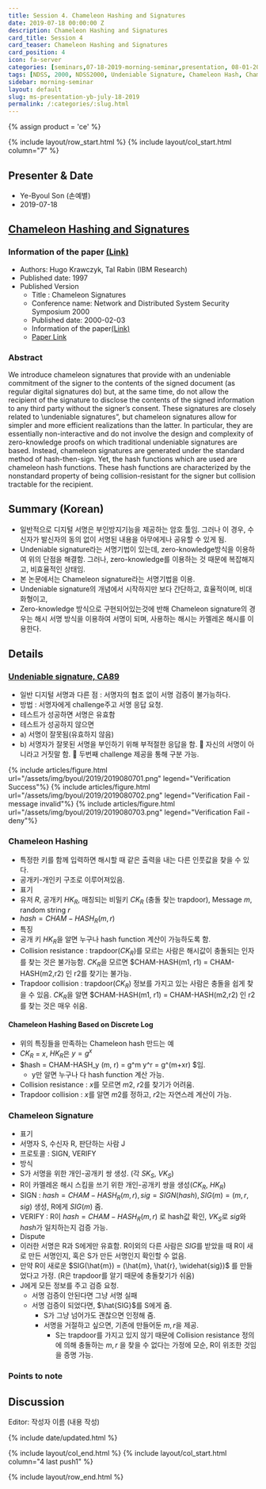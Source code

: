 ```yaml
---
title: Session 4. Chameleon Hashing and Signatures
date: 2019-07-18 00:00:00 Z
description: Chameleon Hashing and Signatures
card_title: Session 4
card_teaser: Chameleon Hashing and Signatures
card_position: 4
icon: fa-server
categories: [seminars,07-18-2019-morning-seminar,presentation, 08-01-2019-morning-seminar]
tags: [NDSS, 2000, NDSS2000, Undeniable Signature, Chameleon Hash, Chameleon Signature]
sidebar: morning-seminar
layout: default
slug: ms-presentation-yb-july-18-2019
permalink: /:categories/:slug.html
---
```


{% assign product = 'ce' %}

{% include layout/row_start.html %}
{% include layout/col_start.html column="7" %}

## Presenter & Date
+ Ye-Byoul Son (손예별)
+ 2019-07-18

## [Chameleon Hashing and Signatures](https://inhaucs.github.io/seminars/07-18-2019-morning-seminar/presentation/ms-presentation-yb-july-18-2019.html)

### Information of the paper [(Link)](https://pdfs.semanticscholar.org/1c29/4428c76ba7d1d0bb5e1d1bc931138c092453.pdf)
+ Authors: Hugo Krawczyk, Tal Rabin (IBM Research) 
+ Published date: 1997
+ Published Version
  + Title : Chameleon Signatures
  + Conference name: Network and Distributed System Security Symposium 2000
  + Published date: 2000-02-03
  + Information of the paper[(Link)](https://www.ndss-symposium.org/ndss2000/chameleon-signatures/)
  + [Paper Link](https://www.ndss-symposium.org/wp-content/uploads/2017/09/Chameleon-Signatures-paper-Hugo-Krawczyk.pdf)
  

### Abstract
We introduce chameleon signatures that provide with an undeniable commitment of the signer to the contents of the signed document (as regular digital signatures do) but, at the same time, do not allow the recipient of the signature to disclose the contents of the signed information to any third party without the signer’s consent. These signatures are closely related to \undeniable signatures”, but chameleon signatures allow for simpler and more efficient realizations than the latter. In particular, they are essentially non-interactive and do not involve the design and complexity of zero-knowledge proofs on which traditional undeniable signatures are based. Instead, chameleon signatures are generated under the standard method of hash-then-sign. Yet, the hash functions which are used are chameleon hash functions. These hash functions are characterized by the nonstandard property of being collision-resistant for the signer but collision tractable for the recipient.

 
## Summary (Korean)
+ 일반적으로 디지털 서명은 부인방지기능을 제공하는 암호 툴임. 그러나 이 경우, 수신자가 발신자의 동의 없이 서명된 내용을 아무에게나 공유할 수 있게 됨.
+ Undeniable signature라는 서명기법이 있는데, zero-knowledge방식을 이용하여 위의 단점을 해결함. 그러나, zero-knowledge를 이용하는 것 때문에 복잡해지고, 비효율적인 상태임.
+ 본 논문에서는 Chameleon signature라는 서명기법을 이용.
+ Undeniable signature의 개념에서 시작하지만 보다 간단하고, 효율적이며, 비대화형이고,
+ Zero-knowledge 방식으로 구현되어있는것에 반해 Chameleon signature의 경우는 해시 서명 방식을 이용하여 서명이 되며, 사용하는 해시는 카멜레온 해시를 이용한다.


## Details
### [Undeniable signature, CA89](https://link.springer.com/content/pdf/10.1007%2F0-387-34805-0_20.pdf)
+ 일반 디지털 서명과 다른 점 : 서명자의 협조 없이 서명 검증이 불가능하다.
+ 방법 : 서명자에게 challenge주고 서명 응답 요청.
+ 테스트가 성공하면 서명은 유효함
+ 테스트가 성공하지 않으면
+ a) 서명이 잘못됨(유효하지 않음)
+ b) 서명자가 잘못된 서명을 부인하기 위해 부적절한 응답을 함.  자신의 서명이 아니라고 거짓말 함.  두번째 challenge 제공을 통해 구분 가능.

{% include articles/figure.html url="/assets/img/byoul/2019/2019080701.png" legend="Verification Success"%}
{% include articles/figure.html url="/assets/img/byoul/2019/2019080702.png" legend="Verification Fail - message invalid"%}
{% include articles/figure.html url="/assets/img/byoul/2019/2019080703.png" legend="Verification Fail - deny"%}



### Chameleon Hashing
+ 특정한 키를 함께 입력하면 해시할 때 같은 출력을 내는 다른 인풋값을 찾을 수 있다.
+ 공개키-개인키 구조로 이루어져있음.
+ 표기
+ 유저 $R$, 공개키 $HK_R$, 매칭되는 비밀키 $CK_R$ (충돌 찾는 trapdoor), Message $m$, random string $r$
+ $hash = CHAM-HASH_R (m, r)$
+ 특징
+ 공개 키 $HK_R$을 알면 누구나 hash function 계산이 가능하도록 함.
+ Collision resistance : trapdoor($CK_R$)를 모르는 사람은 해시값이 충돌되는 인자를 찾는 것은 불가능함. $CK_R$을 모르면 $CHAM-HASH(m1, r1) = CHAM-HASH(m2,r2) 인 r2를 찾기는 불가능.
+ Trapdoor collision : trapdoor($CK_R$) 정보를 가지고 있는 사람은 충돌을 쉽게 찾을 수 있음. $CK_R$을 알면 $CHAM-HASH(m1, r1) = CHAM-HASH(m2,r2) 인 r2를 찾는 것은 매우 쉬움.

#### Chameleon Hashing Based on Discrete Log 
+ 위의 특징들을 만족하는 Chameleon hash 만드는 예
+ $CK_R$ = $x$, $HK_R$은 $y = g^x$
+ $hash = CHAM-HASH_y (m, r) = g^m y^r = g^(m+xr) $임.
  + y만 알면 누구나 다 hash function 계산 가능.
+ Collision resistance : $x$를 모르면 $m2$, $r2$를 찾기가 어려움.
+ Trapdoor collision : $x$를 알면 $m2$를 정하고, $r2$는 자연스레 계산이 가능.

### Chameleon Signature
+ 표기
+ 서명자 S, 수신자 R, 판단하는 사람 J
+ 프로토콜 : SIGN, VERIFY
+ 방식
+ S가 서명을 위한 개인-공개키 쌍 생성. (각 $SK_S$, $VK_S$)
+ R이 카멜레온 해시 스킴을 쓰기 위한 개인-공개키 쌍을 생성($CK_R$, $HK_R$)
+ SIGN : $hash = CHAM-HASH_R (m, r), sig=SIGN(hash), SIG(m)=(m, r, sig)$ 생성, R에게 $SIG(m)$ 줌.
+ VERIFY : R이 $hash=CHAM-HASH_R (m,r)$ 로 hash값 확인, $VK_S$로 $sig$와 $hash$가 일치하는지 검증 가능. 
+ Dispute
+ 이러한 서명은 R과 S에게만 유효함. R이외의 다른 사람은 $SIG$를 받았을 때 R이 새로 만든 서명인지, 혹은 S가 만든 서명인지 확인할 수 없음.
+ 만약 R이 새로운 $SIG(\hat{m}) = (\hat{m}, \hat{r}, \widehat{sig})$ 를 만들었다고 가정. (R은 trapdoor를 알기 때문에 충돌찾기가 쉬움)
+ J에게 모든 정보를 주고 검증 요청.
  + 서명 검증이 안된다면 그냥 서명 실패
  + 서명 검증이 되었다면, $\hat{SIG}$를 S에게 줌.
    + S가 그냥 넘어가도 괜찮으면 인정해 줌.
    + 서명을 거절하고 싶으면, 기존에 만들어둔 $m, r$을 제공.
      + S는 trapdoor를 가지고 있지 않기 때문에 Collision resistance 정의에 의해 충돌하는 $m, r$ 을 찾을 수 없다는 가정에 모순, R이 위조한 것임을 증명 가능.


### Points to note


## Discussion
Editor: 작성자 이름
(내용 작성)


{% include date/updated.html %}

{% include layout/col_end.html %}
{% include layout/col_start.html column="4 last push1" %}

{% include layout/row_end.html %}

